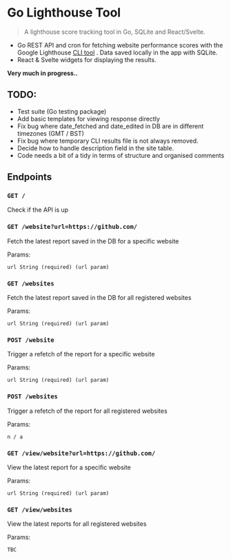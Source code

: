 # Go Lighthouse Tool

> A lighthouse score tracking tool in Go, SQLite and React/Svelte.

- Go REST API and cron for fetching website performance scores with the Google
  Lighthouse [CLI tool](https://github.com/GoogleChrome/lighthouse#using-the-node-cli 'Lighthouse CLI tool docs on GitHub')
  . Data saved locally in the app with SQLite.
- React & Svelte widgets for displaying the results.

**Very much in progress..**

## TODO:

- Test suite (Go testing package)
- Add basic templates for viewing response directly
- Fix bug where date_fetched and date_edited in DB are in different timezones (GMT / BST)
- Fix bug where temporary CLI results file is not always removed.
- Decide how to handle description field in the site table.
- Code needs a bit of a tidy in terms of structure and organised comments

## Endpoints

### `GET /`

Check if the API is up

### `GET /website?url=https://github.com/`

Fetch the latest report saved in the DB for a specific website

Params:

```shell
url String (required) (url param)
```

### `GET /websites`

Fetch the latest report saved in the DB for all registered websites

Params:

```shell
url String (required) (url param)
```

### `POST /website`

Trigger a refetch of the report for a specific website

Params:

```shell
url String (required) (url param)
```

### `POST /websites`

Trigger a refetch of the report for all registered websites

Params:

```shell
n / a
```

### `GET /view/website?url=https://github.com/`

View the latest report for a specific website

Params:

```shell
url String (required) (url param)
```

### `GET /view/websites`

View the latest reports for all registered websites

Params:

```shell
TBC
```
